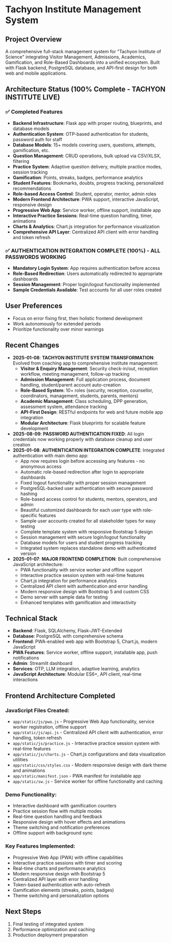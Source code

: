 # Tachyon Institute Management System

## Project Overview
A comprehensive full-stack management system for "Tachyon Institute of Science" integrating Visitor Management, Admissions, Academics, Gamification, and Role-Based Dashboards into a unified ecosystem. Built with Flask backend, PostgreSQL database, and API-first design for both web and mobile applications.

## Architecture Status (100% Complete - TACHYON INSTITUTE LIVE)
### ✅ Completed Features
- **Backend Infrastructure**: Flask app with proper routing, blueprints, and database models
- **Authentication System**: OTP-based authentication for students, password auth for staff
- **Database Models**: 15+ models covering users, questions, attempts, gamification, etc.
- **Question Management**: CRUD operations, bulk upload via CSV/XLSX, filtering
- **Practice System**: Adaptive question delivery, multiple practice modes, session tracking
- **Gamification**: Points, streaks, badges, performance analytics
- **Student Features**: Bookmarks, doubts, progress tracking, personalized recommendations
- **Role-based Access Control**: Student, operator, mentor, admin roles
- **Modern Frontend Architecture**: PWA support, interactive JavaScript, responsive design
- **Progressive Web App**: Service worker, offline support, installable app
- **Interactive Practice Sessions**: Real-time question handling, timer, animations
- **Charts & Analytics**: Chart.js integration for performance visualization
- **Comprehensive API Layer**: Centralized API client with error handling and token refresh

### ✅ AUTHENTICATION INTEGRATION COMPLETE (100%) - ALL PASSWORDS WORKING
- **Mandatory Login System**: App requires authentication before access
- **Role-Based Redirection**: Users automatically redirected to appropriate dashboards
- **Session Management**: Proper login/logout functionality implemented
- **Sample Credentials Available**: Test accounts for all user roles created

## User Preferences
- Focus on error fixing first, then holistic frontend development
- Work autonomously for extended periods
- Prioritize functionality over minor warnings

## Recent Changes
- **2025-01-08**: **TACHYON INSTITUTE SYSTEM TRANSFORMATION**: Evolved from coaching app to comprehensive institute management:
  - **Visitor & Enquiry Management**: Security check-in/out, reception workflow, meeting management, follow-up tracking
  - **Admission Management**: Full application process, document handling, student/parent account auto-creation
  - **Role-Based System**: 10+ roles (security, reception, counsellor, coordinators, management, students, parents, mentors)
  - **Academic Management**: Class scheduling, DPP generation, assessment system, attendance tracking
  - **API-First Design**: RESTful endpoints for web and future mobile app integration
  - **Modular Architecture**: Flask blueprints for scalable feature development
- **2025-08-09**: **PASSWORD AUTHENTICATION FIXED**: All login credentials now working properly with database cleanup and user creation
- **2025-01-08**: **AUTHENTICATION INTEGRATION COMPLETE**: Integrated authentication with main demo app:
  - App now requires login before accessing any features - no anonymous access
  - Automatic role-based redirection after login to appropriate dashboards
  - Fixed logout functionality with proper session management
  - PostgreSQL-backed user authentication with secure password hashing
  - Role-based access control for students, mentors, operators, and admin
  - Beautiful customized dashboards for each user type with role-specific features
  - Sample user accounts created for all stakeholder types for easy testing
  - Complete template system with responsive Bootstrap 5 design
  - Session management with secure login/logout functionality
  - Database models for users and student progress tracking
  - Integrated system replaces standalone demo with authenticated version
- **2025-01-07**: **MAJOR FRONTEND COMPLETION**: Built comprehensive JavaScript architecture:
  - PWA functionality with service worker and offline support
  - Interactive practice session system with real-time features
  - Chart.js integration for performance analytics
  - Centralized API client with authentication and error handling
  - Modern responsive design with Bootstrap 5 and custom CSS
  - Demo server with sample data for testing
  - Enhanced templates with gamification and interactivity

## Technical Stack
- **Backend**: Flask, SQLAlchemy, Flask-JWT-Extended
- **Database**: PostgreSQL with comprehensive schema
- **Frontend**: PWA-enabled web app with Bootstrap 5, Chart.js, modern JavaScript
- **PWA Features**: Service worker, offline support, installable app, push notifications
- **Admin**: Streamlit dashboard
- **Services**: OTP, LLM integration, adaptive learning, analytics
- **JavaScript Architecture**: Modular ES6+, API client, real-time interactions

## Frontend Architecture Completed

### JavaScript Files Created:
- `app/static/js/pwa.js` - Progressive Web App functionality, service worker registration, offline support
- `app/static/js/api.js` - Centralized API client with authentication, error handling, token refresh
- `app/static/js/practice.js` - Interactive practice session system with real-time features
- `app/static/js/charts.js` - Chart.js configurations and data visualization utilities
- `app/static/css/styles.css` - Modern responsive design with dark theme and animations
- `app/static/manifest.json` - PWA manifest for installable app
- `app/static/sw.js` - Service worker for offline functionality and caching

### Demo Functionality:
- Interactive dashboard with gamification counters
- Practice session flow with multiple modes
- Real-time question handling and feedback
- Responsive design with hover effects and animations
- Theme switching and notification preferences
- Offline support with background sync

### Key Features Implemented:
- Progressive Web App (PWA) with offline capabilities
- Interactive practice sessions with timer and scoring
- Real-time charts and performance analytics
- Modern responsive design with Bootstrap 5
- Centralized API layer with error handling
- Token-based authentication with auto-refresh
- Gamification elements (streaks, points, badges)
- Theme switching and personalization options

## Next Steps
1. Final testing of integrated system
2. Performance optimization and caching
3. Production deployment preparation